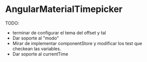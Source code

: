 # AngularMaterialTimepicker

TODO:

- terminar de configurar el tema del offset y tal
- Dar soporte al "modo"
- Mirar de implementar componentStore y modificar los test que checkean las variables.
- Dar soporte al currentTime
